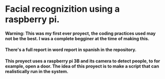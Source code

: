 # Facial recognizition using a raspberry pi.

#### Warning: This was my first ever proyect, the coding practices used may not be the best. I was a complete begginer at the time of making this.
#### There's a full report in word report in spanish in the repository.

#### This proyect uses a raspberry pi 3B and its camera to detect people, to for example, open a door. The idea of this proyect is to make a script that can realistically run in the system. 


